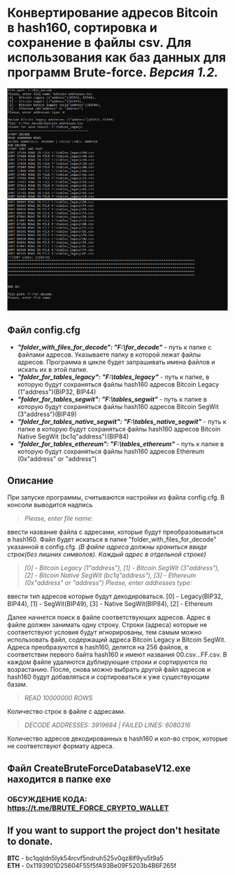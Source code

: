 
# Конвертирование адресов Bitcoin в hash160, сортировка и сохранение в файлы csv. Для использования как баз данных для программ Brute-force. *Версия 1.2.*
![](image/Screenshot_1.png)
![](image/Screenshot_2.png)

## Файл config.cfg
* ***"folder_with_files_for_decode": "F:\\for_decode"*** - путь к папке с файлами адресов. Указываете папку в которой лежат файлы адресов. Программа в цикле будет запрашивать имена файлов и искать их в этой папке.
* ***"folder_for_tables_legacy": "F:\\tables_legacy"*** - путь к папке, в которую будут сохраняться файлы hash160 адресов Bitcoin Legacy (1"address")(BIP32, BIP44)
* ***"folder_for_tables_segwit": "F:\\tables_segwit"*** - путь к папке в которую будут сохраняться файлы hash160 адресов Bitcoin SegWit (3"address")(BIP49)
* ***"folder_for_tables_native_segwit": "F:\\tables_native_segwit"*** - путь к папке в которую будут сохраняться файлы hash160 адресов Bitcoin Native SegWit (bc1q"address")(BIP84)
* ***"folder_for_tables_ethereum": "F:\\tables_ethereum"*** - путь к папке в которую будут сохраняться файлы hash160 адресов Ethereum (0x"address" or "address")

## Описание
При запуске программы, считываются настройки из файла config.cfg.
В консоли выводится надпись
> *Please, enter file name:*

ввести название файла с адресами, которые будут преобразовываться в hash160. Файл будет искаться в папке "folder_with_files_for_decode" указанной в config.cfg.
*(В файле адреса должны храниться ввиде строк(без лишних символов). Каждый адрес в отдельной строке)*

> *[0] - Bitcoin Legacy (1"address"),*
> *[1] - Bitcoin SegWit (3"address"),*
> *[2] - Bitcoin Native SegWit (bc1q"address"),*
> *[3] - Ethereum (0x"address" or "address")*
> *Please, enter addresses type:*

ввести тип адресов которые будут декодироваться.
[0] - Legacy(BIP32, BIP44), [1] - SegWit(BIP49), [3] - Native SegWit(BIP84), [2] - Ethereum

Далее начнется поиск в файле соответствующих адресов. Адрес в файле должен занимать одну строку. Строки (адреса) которые не соответствуют условия будут игнорированы, тем самым можно использовать файл, содержащий адреса Bitcoin Legacy и Bitcoin SegWit. Адреса преобразуются в hash160, делятся на 256 файлов, в соответствии первого байта hash160 и имеют названия 00.csv...FF.csv. В каждом файле удаляются дублирующие строки и сортируются по возрастанию. После, снова можно выбрать другой файл адресов и hash160 будут добавляться и сортироваться к уже существующим базам.

> *READ 10000000 ROWS*

Количество строк в файле с адресами.

> *DECODE ADDRESSES: 3919684 | FAILED LINES: 6080316*

Количество адресов декодированных в hash160 и кол-во строк, которые не соответствуют формату адреса.

## Файл CreateBruteForceDatabaseV12.exe находится в папке exe

### ОБСУЖДЕНИЕ КОДА: https://t.me/BRUTE_FORCE_CRYPTO_WALLET

## If you want to support the project don't hesitate to donate.
**BTC** - bc1qqldn5lyk54rcvf5ndruh525v0qz8lf9yu5t9a5</br>
**ETH** - 0x1193901D25604F55f5fA93Be09F5203b4B6F265f